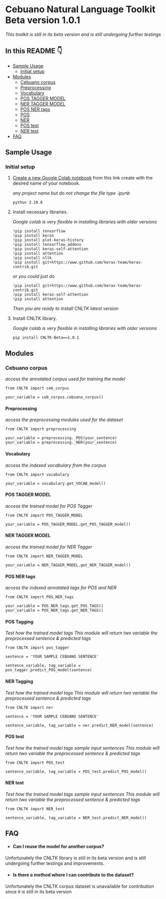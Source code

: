 # Cebuano Natural Language Toolkit Beta version 1.0.1

*This toolkit is still in its beta version and is still undergoing further testings*

## In this README :point_down:

- [Sample Usage](#sample-usage)
  - [Initial setup](#initial-setup)
- [Modules](#sample-usage)
  - [Cebuano corpus](#cebuano-corpus)
  - [Preprocessing](#preprocessing)
  - [Vocabulary](#vocabulary)
  - [POS TAGGER MODEL](#pos-tagger-model)
  - [NER TAGGER MODEL](#ner-tagger-model)
  - [POS NER tags](#pos-ner-tags)
  - [POS](#pos-tagging)
  - [NER](#ner-tagging)
  - [POS test](#pos-test)
  - [NER test](#ner-test)
- [FAQ](#faq)
    
## Sample Usage

### Initial setup

1. [Create a new Google Colab notebook](https://colab.research.google.com) from this link create with the desired name of your notebook.

    *any project name but do not change the file type .ipynb*

    ```
    python 3.10.8 
    ```

2. Install necessary libraries.

    *Google colab is very flexible in installing libraries with older versions*

    ```
    !pip install tensorflow
    !pip install keras
    !pip install plot-keras-history
    !pip install tensorflow_addons
    !pip install keras-self-attention
    !pip install attention
    !pip install nltk
    !pip install git+https://www.github.com/keras-team/keras-contrib.git
    ```

    *or you could just do*
    ```
    !pip install git+https://www.github.com/keras-team/keras-contrib.git
    !pip install keras-self-attention
    !pip install attention
    ```
    *Then you are ready to install CNLTK latest version*

2. Install CNLTK library.

    *Google colab is very flexible in installing libraries with older versions*

    ```
    pip install CNLTK-Beta==1.0.1
    ```

## Modules

### Cebuano corpus

*access the annotated corpus used for training the model*

```
from CNLTK import ceb_corpus

your_variable = ceb_corpus.cebuano_corpus()
```

#### Preprocessing

*access the preprocessing modules used for the dataset*

```
from CNLTK import preprocessing

your_variable = preprocessing._POS(your_sentence)
your_variable = preprocessing._NER(your_sentence)
```


#### Vocabulary

*access the indexed vocabulary from the corpus*

```
from CNLTK import vocabulary

your_variable = vocabulary.get_VOCAB_model()
```


#### POS TAGGER MODEL

*access the trained model for POS Tagger*

```
from CNLTK import POS_TAGGER_MODEL

your_variable = POS_TAGGER_MODEL.get_POS_TAGGER_model()
```

#### NER TAGGER MODEL

*access the trained model for NER Tagger*

```
from CNLTK import NER_TAGGER_MODEL

your_variable = NER_TAGGER_MODEL.get_NER_TAGGER_model()
```

#### POS NER tags

*access the indexed annotated tags for POS and NER*

```
from CNLTK import POS_NER_tags

your_variable = POS_NER_tags.get_POS_TAGS()
your_variable = POS_NER_tags.get_NER_TAGS()
```
#### POS Tagging

*Test how the trained model tags*
*This module will return two variable the preprocessed sentence & predicted tags*

```
from CNLTK import pos_tagger

sentence = 'YOUR SAMPLE CEBUANO SENTENCE'

sentence_variable, tag_variable = pos_tagger.predict_POS_model(sentence)
```

#### NER Tagging

*Test how the trained model tags*
*This module will return two variable the preprocessed sentence & predicted tags*

```
from CNLTK import ner

sentence = 'YOUR SAMPLE CEBUANO SENTENCE'

sentence_variable, tag_variable = ner.predict_NER_model(sentence)
```

#### POS test

*Test how the trained model tags sample input sentences*
*This module will return two variable the preprocessed sentence & predicted tags*

```
from CNLTK import POS_test

sentence_variable, tag_variable = POS_test.predict_POS_model()
```

#### NER test

*Test how the trained model tags sample input sentences*
*This module will return two variable the preprocessed sentence & predicted tags*

```
from CNLTK import NER_test

sentence_variable, tag_variable = NER_test.predict_NER_model()
```

## FAQ

- #### Can I reuse the model for another corpus?

Unfortunately the CNLTK library is still in its beta version and is still undergoing further testings and improvements.

- #### Is there a method where I can contribute to the dataset?

Unfortunately the CNLTK corpus dataset is unavailable for contribution since it is still in its beta version
